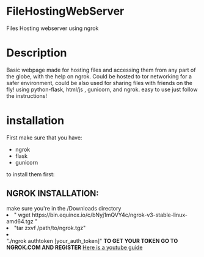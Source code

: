 # FileHostingWebServer
Files Hosting webserver using ngrok


<h1> Description </h1>
Basic webpage made for hosting files and accessing them from any part of the globe, with the help on ngrok. Could be hosted to tor networking for a safer environment, could be also used for sharing files with friends on the fly!
using python-flask, html/js , gunicorn, and ngrok. easy to use just follow the instructions!

<h1>installation</h1>
First make sure that you have:
<ul>
  <li>ngrok</li>
  <li>flask</li>
  <li>gunicorn</li>
</ul>




to install them first:
<h2>NGROK INSTALLATION: </h2>
make sure you're in the /Downloads directory
<li> " wget https://bin.equinox.io/c/bNyj1mQVY4c/ngrok-v3-stable-linux-amd64.tgz "
<li> "tar zxvf /path/to/ngrok.tgz"
<li></li> "./ngrok authtoken [your_auth_token]"
<b> TO GET YOUR TOKEN GO TO NGROK.COM AND REGISTER</b>
<a href="">Here is a youtube guide</a>
